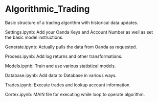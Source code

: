 # Algorithmic_Trading
Basic structure of a trading algorithm with historical data updates.

Settings.ipynb: Add your Oanda Keys and Account Number as well as set the basic model instructions.

Generate.ipynb: Actually pulls the data from Oanda as requested.

Process.ipynb: Add log returns and other transformations.

Models.ipynb: Train and use various statistical models.

Database.ipynb: Add data to Database in various ways.

Trades.ipynb: Execute trades and lookup account information.

Cortex.ipynb: MAIN file for executing while loop to operate algorithm.
